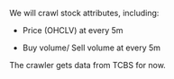 We will crawl stock attributes, including:

- Price (OHCLV) at every 5m

- Buy volume/ Sell volume at every 5m 

The crawler gets data from TCBS for now.